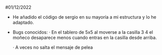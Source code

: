 #01/12/2022
- He añadido el código de sergio en su mayoría a mi estructura y lo he adaptado.
- Bugs conocidos: 
    · En el tablero de 5x5 al moverse a la casilla 3 4 el moñeco desaparece
    menos cuando entras en la casilla desde arriba.

    · A veces no salta el mensaje de pelea 
